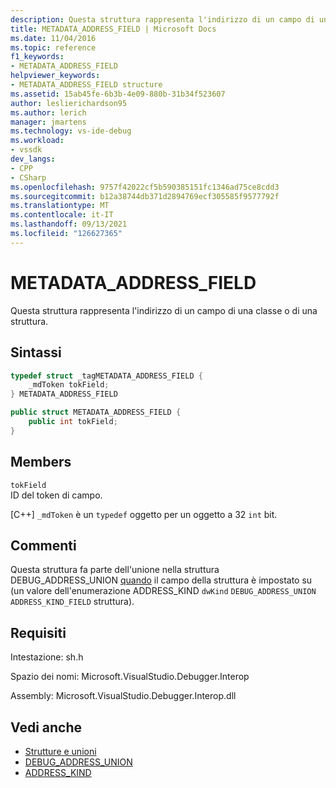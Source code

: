 ```yaml
---
description: Questa struttura rappresenta l'indirizzo di un campo di una classe o di una struttura.
title: METADATA_ADDRESS_FIELD | Microsoft Docs
ms.date: 11/04/2016
ms.topic: reference
f1_keywords:
- METADATA_ADDRESS_FIELD
helpviewer_keywords:
- METADATA_ADDRESS_FIELD structure
ms.assetid: 15ab45fe-6b3b-4e09-880b-31b34f523607
author: leslierichardson95
ms.author: lerich
manager: jmartens
ms.technology: vs-ide-debug
ms.workload:
- vssdk
dev_langs:
- CPP
- CSharp
ms.openlocfilehash: 9757f42022cf5b590385151fc1346ad75ce8cdd3
ms.sourcegitcommit: b12a38744db371d2894769ecf305585f9577792f
ms.translationtype: MT
ms.contentlocale: it-IT
ms.lasthandoff: 09/13/2021
ms.locfileid: "126627365"
---
```

# <a name="metadata_address_field"></a>METADATA_ADDRESS_FIELD

Questa struttura rappresenta l'indirizzo di un campo di una classe o di una struttura.

## <a name="syntax"></a>Sintassi

```cpp
typedef struct _tagMETADATA_ADDRESS_FIELD {
    _mdToken tokField;
} METADATA_ADDRESS_FIELD
```

```csharp
public struct METADATA_ADDRESS_FIELD {
    public int tokField;
}
```

## <a name="members"></a>Members

`tokField`\
ID del token di campo.

[C++] `_mdToken` è un `typedef` oggetto per un oggetto a 32 `int` bit.

## <a name="remarks"></a>Commenti

Questa struttura fa parte dell'unione nella struttura DEBUG_ADDRESS_UNION [quando](../../../extensibility/debugger/reference/debug-address-union.md) il campo della struttura è impostato su (un valore dell'enumerazione ADDRESS_KIND `dwKind` `DEBUG_ADDRESS_UNION` `ADDRESS_KIND_FIELD` struttura). [](../../../extensibility/debugger/reference/address-kind.md)

## <a name="requirements"></a>Requisiti

Intestazione: sh.h

Spazio dei nomi: Microsoft.VisualStudio.Debugger.Interop

Assembly: Microsoft.VisualStudio.Debugger.Interop.dll

## <a name="see-also"></a>Vedi anche

- [Strutture e unioni](../../../extensibility/debugger/reference/structures-and-unions.md)
- [DEBUG_ADDRESS_UNION](../../../extensibility/debugger/reference/debug-address-union.md)
- [ADDRESS_KIND](../../../extensibility/debugger/reference/address-kind.md)
